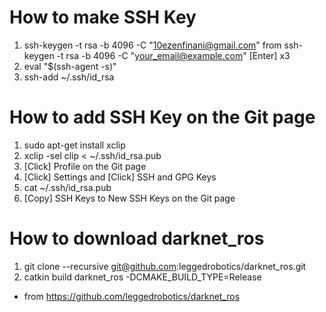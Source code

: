 # How to make SSH Key
1. ssh-keygen -t rsa -b 4096 -C "10ezenfinani@gmail.com"
from ssh-keygen -t rsa -b 4096 -C "your_email@example.com"
[Enter] x3
2. eval "$(ssh-agent -s)"
3. ssh-add ~/.ssh/id_rsa
# How to add SSH Key on the Git page
1. sudo apt-get install xclip
2. xclip -sel clip < ~/.ssh/id_rsa.pub
3. [Click] Profile on the Git page
4. [Click] Settings and [Click] SSH and GPG Keys
5. cat ~/.ssh/id_rsa.pub
6. [Copy] SSH Keys to New SSH Keys on the Git page
# How to download darknet_ros
1. git clone --recursive git@github.com:leggedrobotics/darknet_ros.git
2. catkin build darknet_ros -DCMAKE_BUILD_TYPE=Release
- from https://github.com/leggedrobotics/darknet_ros
